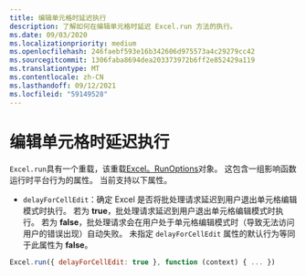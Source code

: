 ```yaml
---
title: 编辑单元格时延迟执行
description: 了解如何在编辑单元格时延迟 Excel.run 方法的执行。
ms.date: 09/03/2020
ms.localizationpriority: medium
ms.openlocfilehash: 246faebf593e16b342606d975573a4c29279cc42
ms.sourcegitcommit: 1306faba8694dea203373972b6ff2e852429a119
ms.translationtype: MT
ms.contentlocale: zh-CN
ms.lasthandoff: 09/12/2021
ms.locfileid: "59149528"
---
```

# <a name="delay-execution-while-cell-is-being-edited"></a>编辑单元格时延迟执行

`Excel.run`具有一个重载，该重载[Excel。RunOptions](/javascript/api/excel/excel.runoptions)对象。 这包含一组影响函数运行时平台行为的属性。 当前支持以下属性。

- `delayForCellEdit`：确定 Excel 是否将批处理请求延迟到用户退出单元格编辑模式时执行。 若为 **true**，批处理请求延迟到用户退出单元格编辑模式时执行。 若为 **false**，批处理请求会在用户处于单元格编辑模式时（导致无法访问用户的错误出现）自动失败。 未指定 `delayForCellEdit` 属性的默认行为等同于此属性为 **false**。

```js
Excel.run({ delayForCellEdit: true }, function (context) { ... })
```
